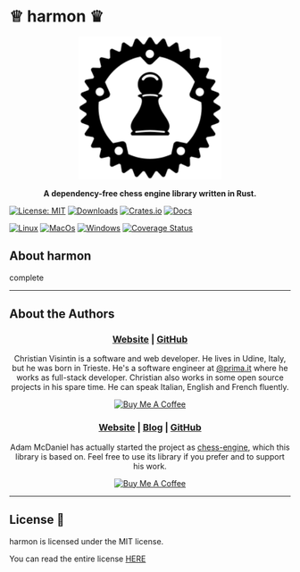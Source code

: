 # ♕ harmon ♛

<div align="center">
  <img src="/assets/harmon.svg" width="256" height="256" />

  <p>
    <strong>A dependency-free chess engine library written in Rust.</strong>
  </p>
</div>

[![License: MIT](https://img.shields.io/badge/License-MIT-teal.svg)](https://opensource.org/licenses/MIT) [![Downloads](https://img.shields.io/crates/d/harmon.svg)](https://crates.io/crates/harmon) [![Crates.io](https://img.shields.io/badge/crates.io-v0.1.2-orange.svg)](https://crates.io/crates/harmon) [![Docs](https://docs.rs/harmon/badge.svg)](https://docs.rs/harmon)  

[![Linux](https://github.com/veeso/harmon/workflows/Linux/badge.svg)](https://github.com/veeso/harmon/actions) [![MacOs](https://github.com/veeso/harmon/workflows/MacOS/badge.svg)](https://github.com/veeso/harmon/actions) [![Windows](https://github.com/veeso/harmon/workflows/Windows/badge.svg)](https://github.com/veeso/harmon/actions) [![Coverage Status](https://coveralls.io/repos/github/veeso/harmon/badge.svg)](https://coveralls.io/github/veeso/harmon)

## About harmon

complete

---

## About the Authors

<div align="center">
  <h3>
    <a href="https://veeso.github.io/">Website</a>
    <span> | </span>
    <a href="https://github.com/veeso">GitHub</a>
  </h3>

  <p>
    Christian Visintin is a software and web developer. He lives in Udine, Italy, but he was born in Trieste. He's a software engineer at <a href="https://prima.it/">@prima.it</a> where he works as full-stack developer. Christian also works in some open source projects in his spare time. He can speak Italian, English and French fluently.
  </p>

  <a href="https://www.buymeacoffee.com/veeso" target="_blank">
    <img src="https://img.buymeacoffee.com/button-api/?text=Buy%20me%20a%20coffee&emoji=&slug=veeso&button_colour=404040&font_colour=ffffff&font_family=Comic&outline_colour=ffffff&coffee_colour=FFDD00" alt="Buy Me A Coffee" height="60px" width="217px"/>
  </a>
</div>

<div align="center">
  <h3>
    <a href="https://adam-mcdaniel.net">Website</a>
    <span> | </span>
    <a href="https://adam-mcdaniel.net/blog">Blog</a>
    <span> | </span>
    <a href="https://github.com/adam-mcdaniel">GitHub</a>
  </h3>

  <p>
    Adam McDaniel has actually started the project as <a href="https://github.com/adam-mcdaniel/chess-engine">chess-engine</a>, which this library is based on. Feel free to use its library if you prefer and to support his work.
  </p>

  <a href="https://www.buymeacoffee.com/adam.mcdaniel" target="_blank">
    <img src="https://cdn.buymeacoffee.com/buttons/v2/default-blue.png" alt="Buy Me A Coffee" height="60px" width="217px"/>
  </a>
</div>

---

## License 📃

harmon is licensed under the MIT license.

You can read the entire license [HERE](LICENSE)
